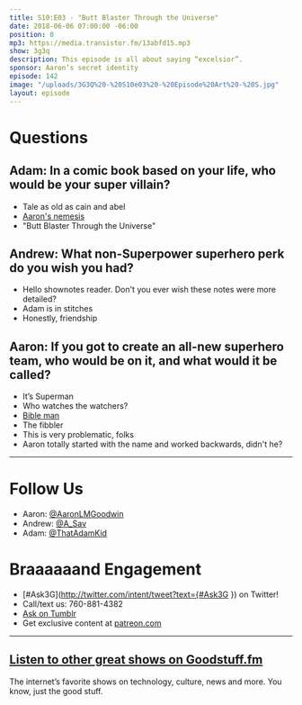 ```yaml
---
title: S10:E03 - "Butt Blaster Through the Universe"
date: 2018-06-06 07:00:00 -06:00
position: 0
mp3: https://media.transistor.fm/13abfd15.mp3
show: 3g3q
description: This episode is all about saying “excelsior”.
sponsor: Aaron’s secret identity
episode: 142
image: "/uploads/3G3Q%20-%20S10e03%20-%20Episode%20Art%20-%20S.jpg"
layout: episode
---
```


# Questions 

## Adam: In a comic book based on your life, who would be your super villain?
- Tale as old as cain and abel
- [Aaron's nemesis](http://l.gdwn.co/bB4Jcy)
- "Butt Blaster Through the Universe"

## Andrew: What non-Superpower superhero perk do you wish you had?
- Hello shownotes reader. Don't you ever wish these notes were more detailed?
- Adam is in stitches
- Honestly, friendship

## Aaron:  If you got to create an all-new superhero team, who would be on it, and what would it be called?
- It’s Superman
- Who watches the watchers?
- [Bible man](https://www.christiancinema.com/catalog/images/silencinggossip_dvd_lg.jpg)
- The fibbler 
- This is very problematic, folks
- Aaron totally started with the name and worked backwards, didn't he?

***
# Follow Us
* Aaron: [@AaronLMGoodwin](http://twitter.com/aaronlmgoodwin)
* Andrew: [@A_Sav](http://twitter.com/a_sav)
* Adam: [@ThatAdamKid](http://twitter.com/thatadamkid)

# Braaaaaand Engagement
* [#Ask3G](http://twitter.com/intent/tweet?text={#Ask3G }) on Twitter!
* Call/text us: 760-881-4382
* [Ask on Tumblr](http://3g3q.co/ask)
* Get exclusive content at [patreon.com](http://www.patreon.com/3g3q)

***

## [Listen to other great shows on Goodstuff.fm](http://goodstuff.fm/)
The internet’s favorite shows on technology, culture, news and more. You know, just the good stuff.